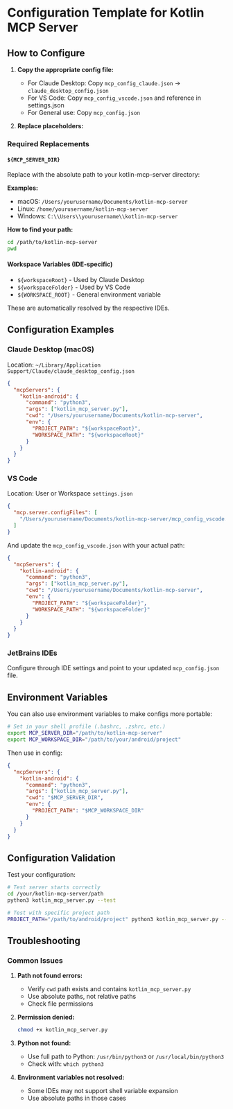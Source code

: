 # Configuration Template for Kotlin MCP Server

## How to Configure

1. **Copy the appropriate config file:**
   - For Claude Desktop: Copy `mcp_config_claude.json` → `claude_desktop_config.json`
   - For VS Code: Copy `mcp_config_vscode.json` and reference in settings.json
   - For General use: Copy `mcp_config.json`

2. **Replace placeholders:**

### Required Replacements

#### `${MCP_SERVER_DIR}`
Replace with the absolute path to your kotlin-mcp-server directory:

**Examples:**
- macOS: `/Users/yourusername/Documents/kotlin-mcp-server`
- Linux: `/home/yourusername/kotlin-mcp-server`
- Windows: `C:\\Users\\yourusername\\kotlin-mcp-server`

**How to find your path:**
```bash
cd /path/to/kotlin-mcp-server
pwd
```

#### Workspace Variables (IDE-specific)
- `${workspaceRoot}` - Used by Claude Desktop
- `${workspaceFolder}` - Used by VS Code
- `${WORKSPACE_ROOT}` - General environment variable

These are automatically resolved by the respective IDEs.

## Configuration Examples

### Claude Desktop (macOS)
Location: `~/Library/Application Support/Claude/claude_desktop_config.json`

```json
{
  "mcpServers": {
    "kotlin-android": {
      "command": "python3",
      "args": ["kotlin_mcp_server.py"],
      "cwd": "/Users/yourusername/Documents/kotlin-mcp-server",
      "env": {
        "PROJECT_PATH": "${workspaceRoot}",
        "WORKSPACE_PATH": "${workspaceRoot}"
      }
    }
  }
}
```

### VS Code
Location: User or Workspace `settings.json`

```json
{
  "mcp.server.configFiles": [
    "/Users/yourusername/Documents/kotlin-mcp-server/mcp_config_vscode.json"
  ]
}
```

And update the `mcp_config_vscode.json` with your actual path:
```json
{
  "mcpServers": {
    "kotlin-android": {
      "command": "python3",
      "args": ["kotlin_mcp_server.py"],
      "cwd": "/Users/yourusername/Documents/kotlin-mcp-server",
      "env": {
        "PROJECT_PATH": "${workspaceFolder}",
        "WORKSPACE_PATH": "${workspaceFolder}"
      }
    }
  }
}
```

### JetBrains IDEs
Configure through IDE settings and point to your updated `mcp_config.json` file.

## Environment Variables

You can also use environment variables to make configs more portable:

```bash
# Set in your shell profile (.bashrc, .zshrc, etc.)
export MCP_SERVER_DIR="/path/to/kotlin-mcp-server"
export MCP_WORKSPACE_DIR="/path/to/your/android/project"
```

Then use in config:
```json
{
  "mcpServers": {
    "kotlin-android": {
      "command": "python3",
      "args": ["kotlin_mcp_server.py"],
      "cwd": "$MCP_SERVER_DIR",
      "env": {
        "PROJECT_PATH": "$MCP_WORKSPACE_DIR"
      }
    }
  }
}
```

## Configuration Validation

Test your configuration:

```bash
# Test server starts correctly
cd /your/kotlin-mcp-server/path
python3 kotlin_mcp_server.py --test

# Test with specific project path
PROJECT_PATH="/path/to/android/project" python3 kotlin_mcp_server.py --test
```

## Troubleshooting

### Common Issues

1. **Path not found errors:**
   - Verify `cwd` path exists and contains `kotlin_mcp_server.py`
   - Use absolute paths, not relative paths
   - Check file permissions

2. **Permission denied:**
   ```bash
   chmod +x kotlin_mcp_server.py
   ```

3. **Python not found:**
   - Use full path to Python: `/usr/bin/python3` or `/usr/local/bin/python3`
   - Check with: `which python3`

4. **Environment variables not resolved:**
   - Some IDEs may not support shell variable expansion
   - Use absolute paths in those cases
